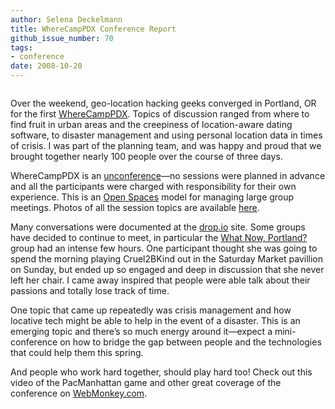 ```yaml
---
author: Selena Deckelmann
title: WhereCampPDX Conference Report
github_issue_number: 70
tags:
- conference
date: 2008-10-20
---
```


<a href="https://2.bp.blogspot.com/_lsIXJbnz6n8/SPygwUKCMtI/AAAAAAAAAA0/yi4OwA30cFc/s1600-h/wherecamp_tag.jpg" onblur="try {parent.deselectBloggerImageGracefully();} catch(e) {}"><img alt="" border="0" id="BLOGGER_PHOTO_ID_5259255216766857938" src="/blog/2008/10/wherecamppdx-conference-report/image-0.jpeg" style="margin: 0px auto 10px; display: block; text-align: center; cursor: pointer;"/></a>

Over the weekend, geo-location hacking geeks converged in Portland, OR for the first [WhereCampPDX](http://wherecamppdx.org/). Topics of discussion ranged from where to find fruit in urban areas and the creepiness of location-aware dating software, to disaster management and using personal location data in times of crisis. I was part of the planning team, and was happy and proud that we brought together nearly 100 people over the course of three days.

WhereCampPDX is an [unconference](https://en.wikipedia.org/wiki/Unconference)—​no sessions were planned in advance and all the participants were charged with responsibility for their own experience. This is an [Open Spaces](https://en.wikipedia.org/wiki/Open_Space_Technology) model for managing large group meetings. Photos of all the session topics are available [here](https://www.flickr.com/photos/selenamarie/sets/72157608157010828/).

Many conversations were documented at the [drop.io](https://web.archive.org/web/20081022062035/http://drop.io/wherecamppdx) site. Some groups have decided to continue to meet, in particular the [What Now, Portland?](https://web.archive.org/web/20081029195258/http://nowwhatpdx.ning.com/) group had an intense few hours. One participant thought she was going to spend the morning playing Cruel2BKind out in the Saturday Market pavillion on Sunday, but ended up so engaged and deep in discussion that she never left her chair. I came away inspired that people were able talk about their passions and totally lose track of time.

One topic that came up repeatedly was crisis management and how locative tech might be able to help in the event of a disaster. This is an emerging topic and there’s so much energy around it—​expect a mini-conference on how to bridge the gap between people and the technologies that could help them this spring.

And people who work hard together, should play hard too! Check out this video of the PacManhattan game and other great coverage of the conference on [WebMonkey.com](https://web.archive.org/web/20081020052305/http://webmonkey.com/).

<object height="344" width="425"><param name="movie" value="https://www.youtube.com/v/XKyuCnjVIYU&color1=0xb1b1b1&color2=0xcfcfcf&hl=en&fs=1"/><param name="allowFullScreen" value="true"/><embed allowfullscreen="true" height="344" src="https://www.youtube.com/v/XKyuCnjVIYU&color1=0xb1b1b1&color2=0xcfcfcf&hl=en&fs=1" type="application/x-shockwave-flash" width="425"/></object>
